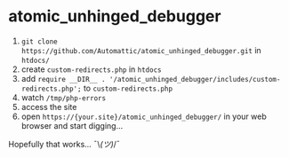 # atomic_unhinged_debugger

1. `git clone https://github.com/Automattic/atomic_unhinged_debugger.git` in `htdocs/`
2. create `custom-redirects.php` in `htdocs`
3. add `require __DIR__ . '/atomic_unhinged_debugger/includes/custom-redirects.php';` to `custom-redirects.php`
4. watch `/tmp/php-errors`
5. access the site
6. open `https://{your.site}/atomic_unhinged_debugger/` in your web browser and start digging...

Hopefully that works... ¯\\_(ツ)_/¯
